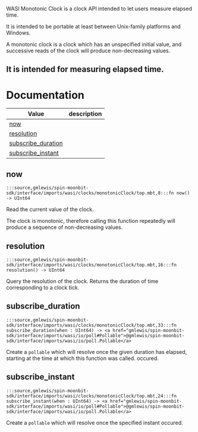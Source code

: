 WASI Monotonic Clock is a clock API intended to let users measure elapsed
time.

It is intended to be portable at least between Unix-family platforms and
Windows.

A monotonic clock is a clock which has an unspecified initial value, and
successive reads of the clock will produce non-decreasing values.

It is intended for measuring elapsed time.
---
# Documentation
|Value|description|
|---|---|
|[now](#now)||
|[resolution](#resolution)||
|[subscribe\_duration](#subscribe_duration)||
|[subscribe\_instant](#subscribe_instant)||

## now

```moonbit
:::source,gmlewis/spin-moonbit-sdk/interface/imports/wasi/clocks/monotonicClock/top.mbt,8:::fn now() -> UInt64
```

 Read the current value of the clock.

 The clock is monotonic, therefore calling this function repeatedly will
produce a sequence of non-decreasing values.

## resolution

```moonbit
:::source,gmlewis/spin-moonbit-sdk/interface/imports/wasi/clocks/monotonicClock/top.mbt,16:::fn resolution() -> UInt64
```

 Query the resolution of the clock. Returns the duration of time
corresponding to a clock tick.

## subscribe\_duration

```moonbit
:::source,gmlewis/spin-moonbit-sdk/interface/imports/wasi/clocks/monotonicClock/top.mbt,33:::fn subscribe_duration(when : UInt64) -> <a href="gmlewis/spin-moonbit-sdk/interface/imports/wasi/io/poll#Pollable">@gmlewis/spin-moonbit-sdk/interface/imports/wasi/io/poll.Pollable</a>
```

 Create a `pollable` which will resolve once the given duration has
elapsed, starting at the time at which this function was called.
occured.

## subscribe\_instant

```moonbit
:::source,gmlewis/spin-moonbit-sdk/interface/imports/wasi/clocks/monotonicClock/top.mbt,24:::fn subscribe_instant(when : UInt64) -> <a href="gmlewis/spin-moonbit-sdk/interface/imports/wasi/io/poll#Pollable">@gmlewis/spin-moonbit-sdk/interface/imports/wasi/io/poll.Pollable</a>
```

 Create a `pollable` which will resolve once the specified instant
occured.
